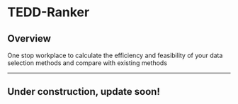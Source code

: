 # TEDD-Ranker
## Overview
One stop workplace to calculate the efficiency and feasibility of your data selection methods and compare with existing methods

---
## Under construction, update soon!